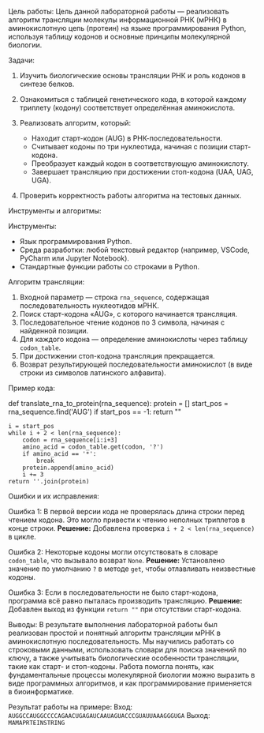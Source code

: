 Цель работы:
Цель данной лабораторной работы — реализовать алгоритм трансляции молекулы информационной РНК (мРНК) в аминокислотную цепь (протеин) на языке программирования Python, используя таблицу кодонов и основные принципы молекулярной биологии.

Задачи:
1. Изучить биологические основы трансляции РНК и роль кодонов в синтезе белков.
2. Ознакомиться с таблицей генетического кода, в которой каждому триплету (кодону) соответствует определённая аминокислота.
3. Реализовать алгоритм, который:

   * Находит старт-кодон (AUG) в РНК-последовательности.
   * Считывает кодоны по три нуклеотида, начиная с позиции старт-кодона.
   * Преобразует каждый кодон в соответствующую аминокислоту.
   * Завершает трансляцию при достижении стоп-кодона (UAA, UAG, UGA).
4. Проверить корректность работы алгоритма на тестовых данных.

Инструменты и алгоритмы:

Инструменты:
* Язык программирования Python.
* Среда разработки: любой текстовый редактор (например, VSCode, PyCharm или Jupyter Notebook).
* Стандартные функции работы со строками в Python.

Алгоритм трансляции:

1. Входной параметр — строка `rna_sequence`, содержащая последовательность нуклеотидов мРНК.
2. Поиск старт-кодона «AUG», с которого начинается трансляция.
3. Последовательное чтение кодонов по 3 символа, начиная с найденной позиции.
4. Для каждого кодона — определение аминокислоты через таблицу `codon_table`.
5. При достижении стоп-кодона трансляция прекращается.
6. Возврат результирующей последовательности аминокислот (в виде строки из символов латинского алфавита).

Пример кода:

def translate_rna_to_protein(rna_sequence):
    protein = []
    start_pos = rna_sequence.find('AUG')
    if start_pos == -1:
        return ""
    
    i = start_pos
    while i + 2 < len(rna_sequence):
        codon = rna_sequence[i:i+3]
        amino_acid = codon_table.get(codon, '?')
        if amino_acid == '*':
            break
        protein.append(amino_acid)
        i += 3
    return ''.join(protein)

Ошибки и их исправления:

Ошибка 1:
В первой версии кода не проверялась длина строки перед чтением кодона. Это могло привести к чтению неполных триплетов в конце строки.
**Решение:**
Добавлена проверка `i + 2 < len(rna_sequence)` в цикле.

Ошибка 2:
Некоторые кодоны могли отсутствовать в словаре `codon_table`, что вызывало возврат `None`.
**Решение:**
Установлено значение по умолчанию `?` в методе `get`, чтобы отлавливать неизвестные кодоны.

Ошибка 3:
Если в последовательности не было старт-кодона, программа всё равно пыталась производить трансляцию.
**Решение:**
Добавлен выход из функции `return ""` при отсутствии старт-кодона.

Выводы:
В результате выполнения лабораторной работы был реализован простой и понятный алгоритм трансляции мРНК в аминокислотную последовательность. Мы научились работать со строковыми данными, использовать словари для поиска значений по ключу, а также учитывать биологические особенности трансляции, такие как старт- и стоп-кодоны.
Работа помогла понять, как фундаментальные процессы молекулярной биологии можно выразить в виде программных алгоритмов, и как программирование применяется в биоинформатике.

Результат работы на примере:
Вход:
`AUGGCCAUGGCCCCAGAACUGAGAUCAAUAGUACCCGUAUUAAAGGGUGA`
Выход:
`MAMAPRTEINSTRING`
